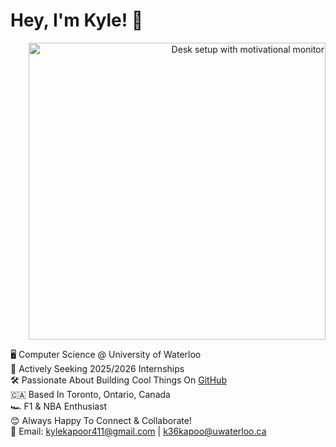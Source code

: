 # Hey, I'm Kyle! 👋

<p align="right">
  <img src="https://images.unsplash.com/photo-1503437313881-503a91226402?q=80&w=2832&auto=format&fit=crop&ixlib=rb-4.0.3&ixid=M3wxMjA3fDB8MHxwaG90by1wYWdlfHx8fGVufDB8fHx8fA%3D%3D" width="475" alt="Desk setup with motivational monitor">
</p>

🖥️ Computer Science @ University of Waterloo  
🚀 Actively Seeking 2025/2026 Internships  
🛠️ Passionate About Building Cool Things On [GitHub](https://github.com/kylekapoor?tab=repositories)  
🇨🇦 Based In Toronto, Ontario, Canada  
🏎️ F1 & NBA Enthusiast  
😊 Always Happy To Connect & Collaborate!  
📧 Email: [kylekapoor411@gmail.com](mailto:kylekapoor411@gmail.com) | [k36kapoo@uwaterloo.ca](mailto:k36kapoo@uwaterloo.ca)
